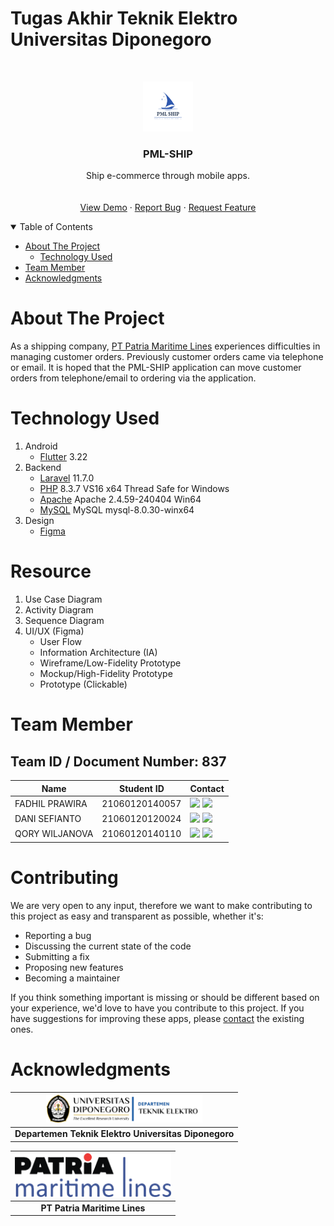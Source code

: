 # Tugas Akhir Teknik Elektro Universitas Diponegoro
<!-- PROJECT LOGO -->
<br>
<p align="center">
  <a href="https://github.com/danisefianto/PML-SHIP">
    <img src="assets-readme/pml-ship.png" alt="Logo" width="80" height="80">
  </a>

  <h3 align="center">PML-SHIP</h3>

  <p align="center">
    Ship e-commerce through mobile apps.
    <br>
    <a href="https://github.com/danisefianto/PML-SHIP">
    <br>
    <br>
    <a href="https://github.com/danisefianto/PML-SHIP">View Demo</a>
    ·
    <a href="https://github.com/danisefianto/PML-SHIP/issues">Report Bug</a>
    ·
    <a href="https://github.com/danisefianto/PML-SHIP/issues">Request Feature</a>
  </p>
</p>

<!-- TABLE OF CONTENTS -->
<details open="open">
  <summary>Table of Contents</summary>
  <ul>
    <li>
      <a href="#about-the-project">About The Project</a>
      <ul>
        <li><a href="#technology-used">Technology Used</a></li>
      </ul>
    </li>
    </li>
    <li><a href="#team-member">Team Member</a></li>
    <li><a href="#acknowledgments">Acknowledgments</a></li>
  </ul>
</details>

# About The Project
As a shipping company, [PT Patria Maritime Lines](https://pml.co.id/) experiences difficulties in managing customer orders. Previously customer orders came via telephone or email. It is hoped that the PML-SHIP application can move customer orders from telephone/email to ordering via the application.

# Technology Used
1. Android
    - [Flutter](https://flutter.dev/) 3.22
2. Backend
    - [Laravel](https://laravel.com/) 11.7.0
    - [PHP](https://www.php.net/) 8.3.7 VS16 x64 Thread Safe for Windows
    - [Apache](https://www.apachelounge.com/download/) Apache 2.4.59-240404 Win64
    - [MySQL](https://dev.mysql.com/downloads/mysql/) MySQL mysql-8.0.30-winx64
3. Design
    - [Figma](https://www.figma.com/)

# Resource
1. Use Case Diagram
2. Activity Diagram
3. Sequence Diagram
4. UI/UX (Figma)
    - User Flow
    - Information Architecture (IA)
    - Wireframe/Low-Fidelity Prototype
    - Mockup/High-Fidelity Prototype
    - Prototype (Clickable)

# Team Member
## Team ID / Document Number: 837
| Name | Student ID | Contact |
| --- | --- | --- |
| FADHIL PRAWIRA | 21060120140057 | <a href="https://www.linkedin.com/in/fadhilprawira/"><img src="https://img.shields.io/badge/LinkedIn-0077B5?style=for-the-badge&logo=linkedin&logoColor=white" /></a> <a href="https://github.com/FadhilPrawira/"><img src="https://img.shields.io/badge/GitHub-100000?style=for-the-badge&logo=github&logoColor=white" /></a> |
| DANI SEFIANTO | 21060120120024 | <a href="https://www.linkedin.com/in/dani-sefianto-b0164a159/"><img src="https://img.shields.io/badge/LinkedIn-0077B5?style=for-the-badge&logo=linkedin&logoColor=white" /></a> <a href="https://github.com/danisefianto/"><img src="https://img.shields.io/badge/GitHub-100000?style=for-the-badge&logo=github&logoColor=white" /></a> |
| QORY WILJANOVA | 21060120140110 | <a href="https://www.linkedin.com/in/qory-wiljanova-427a9915a/"><img src="https://img.shields.io/badge/LinkedIn-0077B5?style=for-the-badge&logo=linkedin&logoColor=white" /></a> <a href="https://github.com/qorywljnv/"><img src="https://img.shields.io/badge/GitHub-100000?style=for-the-badge&logo=github&logoColor=white" /></a> |

<!-- reference https://github.com/alexandresanlim/Badges4-README.md-Profile -->

# Contributing
We are very open to any input, therefore we want to make contributing to this project as easy and transparent as possible, whether it's:

- Reporting a bug
- Discussing the current state of the code
- Submitting a fix
- Proposing new features
- Becoming a maintainer

If you think something important is missing or should be different based on your experience, we'd love to have you contribute to this project. If you have suggestions for improving these apps, please [contact](https://github.com/danisefianto/PML-SHIP#team-member) the existing ones.

# Acknowledgments
|<img src="assets-readme/teknik-elektro-undip.png" alt="Departemen Teknik Elektro Universitas Diponegoro" width="250px">|
|:--:|
|**Departemen Teknik Elektro Universitas Diponegoro**|

|<img src="assets-readme/patria-logo.png" alt="PT Patria Maritime Lines" width="250px">|
|:--:|
|**PT Patria Maritime Lines**|